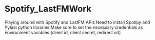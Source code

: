 # Spotify_LastFMWork
Playing around with Spotify and LastFM APIs
Need to install Spotipy and Pylast python libraries
Make sure to set the necessary credentials as Environment variables (client id, client secret, redirect url)